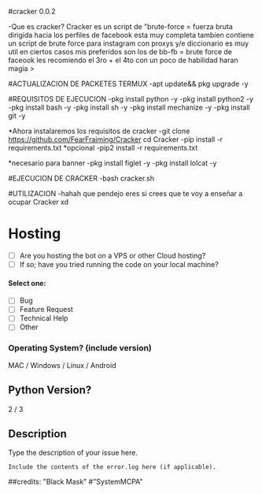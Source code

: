 #cracker 0.0.2

-Que es cracker?
Cracker es un script de "brute-force = fuerza bruta dirigida hacia los perfiles de facebook esta muy completa tambien contiene un script de brute force para instagram con proxys y/e diccionario es muy util en ciertos casos mis preferidos son los de bb-fb = brute force de faceook les recomiendo el 3ro + el 4to con un poco de habilidad haran magia >

#ACTUALIZACION DE PACKETES TERMUX
-apt update&& pkg upgrade -y


#REQUISITOS DE EJECUCION
-pkg install python -y 
-pkg install python2 -y
-pkg install bash -y
-pkg install sh -y
-pkg install mechanize -y
-pkg install git -y

*Ahora instalaremos los requisitos de cracker 
-git clone https://github.com/FearFraiming/Cracker
cd Cracker
-pip install -r requirements.txt
*opcional 
-pip2 install -r requirements.txt

*necesario para banner 
-pkg install figlet -y
-pkg install lolcat -y

#EJECUCION DE CRACKER
-bash cracker.sh

#UTILIZACION
-hahah que pendejo eres si crees que te voy a enseñar a ocupar Cracker xd






# Hosting
- [ ] Are you hosting the bot on a VPS or other Cloud hosting?
- [ ] If so; have you tried running the code on your local machine?

#### Select one:
- [ ] Bug
- [ ] Feature Request
- [ ] Technical Help
- [ ] Other

### Operating System? (include version)
MAC / Windows / Linux / Android

## Python Version?
2 / 3

## Description

Type the description of your issue here.

```
Include the contents of the error.log here (if applicable).
```
##credits: "Black Mask" #"SystemMCPA"
